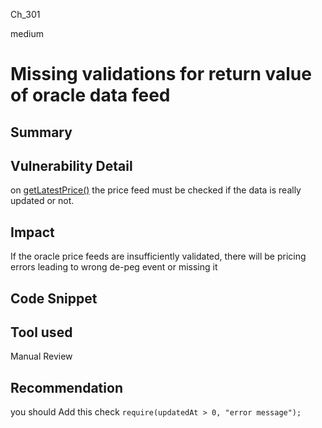 Ch_301

medium

# Missing validations for return value of oracle data feed

## Summary

## Vulnerability Detail
on [getLatestPrice()](https://github.com/sherlock-audit/2023-03-Y2K/blob/main/Earthquake/src/v2/Controllers/ControllerPeggedAssetV2.sol#L299) the price feed must be checked if the data is really updated or not.

## Impact
If the oracle price feeds are insufficiently validated, there will be pricing errors leading to wrong de-peg event or missing it

## Code Snippet

## Tool used

Manual Review

## Recommendation
you should Add this check 
`require(updatedAt > 0, "error message");`